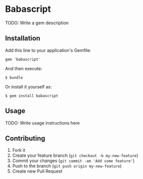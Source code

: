 # Babascript

TODO: Write a gem description

## Installation

Add this line to your application's Gemfile:

    gem 'babascript'

And then execute:

    $ bundle

Or install it yourself as:

    $ gem install babascript

## Usage

TODO: Write usage instructions here

## Contributing

1. Fork it
2. Create your feature branch (`git checkout -b my-new-feature`)
3. Commit your changes (`git commit -am 'Add some feature'`)
4. Push to the branch (`git push origin my-new-feature`)
5. Create new Pull Request
